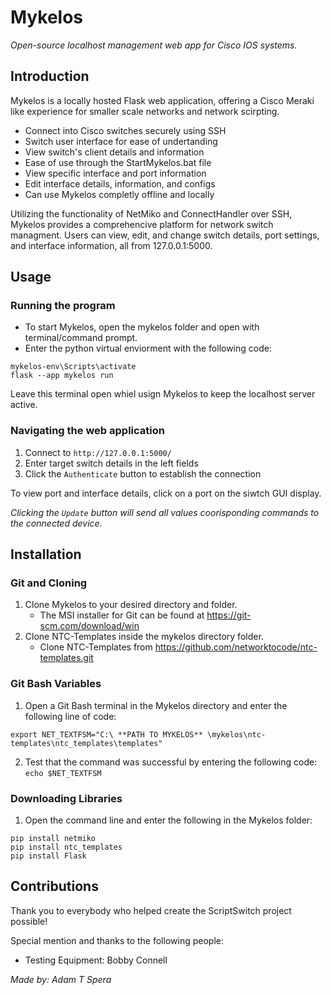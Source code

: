 # Mykelos

_Open-source localhost management web app for Cisco IOS systems._

## Introduction

Mykelos is a locally hosted Flask web application, offering a Cisco Meraki like experience for smaller scale networks and network scirpting.

- Connect into Cisco switches securely using SSH
- Switch user interface for ease of undertanding
- View switch's client details and information
- Ease of use through the StartMykelos.bat file
- View specific interface and port information
- Edit interface details, information, and configs
- Can use Mykelos completly offline and locally

Utilizing the functionality of NetMiko and ConnectHandler over SSH, Mykelos provides a comprehencive platform for network switch managment. Users can view, edit, and change switch details, port settings, and interface information, all from 127.0.0.1:5000.

## Usage

### Running the program

- To start Mykelos, open the mykelos folder and open with terminal/command prompt.
- Enter the python virtual enviorment with the following code:
```
mykelos-env\Scripts\activate
flask --app mykelos run
```
Leave this terminal open whiel usign Mykelos to keep the localhost server active.
### Navigating the web application

1. Connect to ```http://127.0.0.1:5000/```
2. Enter target switch details in the left fields
3. Click the ```Authenticate``` button to establish the connection

To view port and interface details, click on a port on the siwtch GUI display.

_Clicking the ```Update``` button will send all values coorisponding commands to the connected device._

## Installation 

### Git and Cloning

1. Clone Mykelos to your desired directory and folder.
   - The MSI installer for Git can be found at https://git-scm.com/download/win
2. Clone NTC-Templates inside the mykelos directory folder.
   - Clone NTC-Templates from https://github.com/networktocode/ntc-templates.git 
   
### Git Bash Variables

1. Open a Git Bash terminal in the Mykelos directory and enter the following line of code:
```
export NET_TEXTFSM="C:\ **PATH TO MYKELOS** \mykelos\ntc-templates\ntc_templates\templates"
```
2. Test that the command was successful by entering the following code: ```echo $NET_TEXTFSM```
  
### Downloading Libraries

1. Open the command line and enter the following in the Mykelos folder:
```
pip install netmiko
pip install ntc_templates
pip install Flask
```

## Contributions

Thank you to everybody who helped create the ScriptSwitch project possible!

Special mention and thanks to the following people:

- Testing Equipment: Bobby Connell

_Made by: Adam T Spera_

